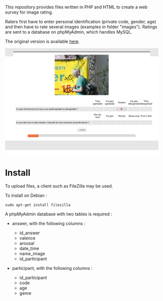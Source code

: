 This repository provides files written in PHP and HTML to create a web survey for image rating.

Raters first have to enter personal identification (private code, gender, age) and then have to rate several images (examples in folder "images").
Ratings are sent to a database on phpMyAdmin, which handles MySQL.

The original version is available [here](http://psy-cog-boj.alwaysdata.net/).

![Screenshot](example.png)

# Install

To upload files, a client such as FileZilla may be used.

To install on Debian :

```
sudo apt-get install filezilla
```

A phpMyAdmin database with two tables is required :

* answer, with the following columns :
  * id_answer
  * valence
  * arousal
  * date_time
  * name_image
  * id_participant

* participant, with the following columns :
  * id_participant
  * code
  * age
  * genre
